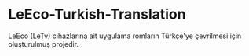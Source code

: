 # LeEco-Turkish-Translation
LeEco (LeTv) cihazlarına ait uygulama romların Türkçe'ye çevrilmesi için oluşturulmuş projedir. 

